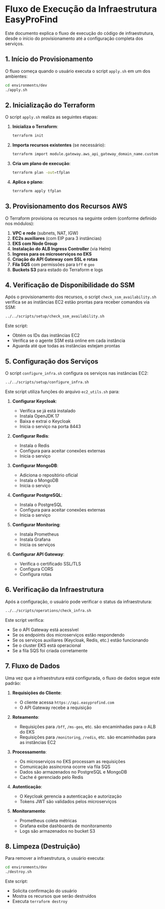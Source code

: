 # Fluxo de Execução da Infraestrutura EasyProFind

Este documento explica o fluxo de execução do código de infraestrutura, desde o início do provisionamento até a configuração completa dos serviços.

## 1. Início do Provisionamento

O fluxo começa quando o usuário executa o script `apply.sh` em um dos ambientes:

```bash
cd environments/dev
./apply.sh
```

## 2. Inicialização do Terraform

O script `apply.sh` realiza as seguintes etapas:

1. **Inicializa o Terraform**:
   ```bash
   terraform init
   ```

2. **Importa recursos existentes** (se necessário):
   ```bash
   terraform import module.gateway.aws_api_gateway_domain_name.custom api.easyprofind.com
   ```

3. **Cria um plano de execução**:
   ```bash
   terraform plan -out=tfplan
   ```

4. **Aplica o plano**:
   ```bash
   terraform apply tfplan
   ```

## 3. Provisionamento dos Recursos AWS

O Terraform provisiona os recursos na seguinte ordem (conforme definido nos módulos):

1. **VPC e rede** (subnets, NAT, IGW)
2. **EC2s auxiliares** (com EIP para 3 instâncias)
3. **EKS com Node Group**
4. **Instalação do ALB Ingress Controller** (via Helm)
5. **Ingress para os microserviços no EKS**
6. **Criação do API Gateway com SSL e rotas**
7. **Fila SQS** com permissões para `bff` e `geo`
8. **Buckets S3** para estado do Terraform e logs

## 4. Verificação de Disponibilidade do SSM

Após o provisionamento dos recursos, o script `check_ssm_availability.sh` verifica se as instâncias EC2 estão prontas para receber comandos via SSM:

```bash
../../scripts/setup/check_ssm_availability.sh
```

Este script:
- Obtém os IDs das instâncias EC2
- Verifica se o agente SSM está online em cada instância
- Aguarda até que todas as instâncias estejam prontas

## 5. Configuração dos Serviços

O script `configure_infra.sh` configura os serviços nas instâncias EC2:

```bash
../../scripts/setup/configure_infra.sh
```

Este script utiliza funções do arquivo `ec2_utils.sh` para:

1. **Configurar Keycloak**:
   - Verifica se já está instalado
   - Instala OpenJDK 17
   - Baixa e extrai o Keycloak
   - Inicia o serviço na porta 8443

2. **Configurar Redis**:
   - Instala o Redis
   - Configura para aceitar conexões externas
   - Inicia o serviço

3. **Configurar MongoDB**:
   - Adiciona o repositório oficial
   - Instala o MongoDB
   - Inicia o serviço

4. **Configurar PostgreSQL**:
   - Instala o PostgreSQL
   - Configura para aceitar conexões externas
   - Inicia o serviço

5. **Configurar Monitoring**:
   - Instala Prometheus
   - Instala Grafana
   - Inicia os serviços

6. **Configurar API Gateway**:
   - Verifica o certificado SSL/TLS
   - Configura CORS
   - Configura rotas

## 6. Verificação da Infraestrutura

Após a configuração, o usuário pode verificar o status da infraestrutura:

```bash
../../scripts/operations/check_infra.sh
```

Este script verifica:
- Se o API Gateway está acessível
- Se os endpoints dos microserviços estão respondendo
- Se os serviços auxiliares (Keycloak, Redis, etc.) estão funcionando
- Se o cluster EKS está operacional
- Se a fila SQS foi criada corretamente

## 7. Fluxo de Dados

Uma vez que a infraestrutura está configurada, o fluxo de dados segue este padrão:

1. **Requisições do Cliente**:
   - O cliente acessa `https://api.easyprofind.com`
   - O API Gateway recebe a requisição

2. **Roteamento**:
   - Requisições para `/bff`, `/ms-geo`, etc. são encaminhadas para o ALB do EKS
   - Requisições para `/monitoring`, `/redis`, etc. são encaminhadas para as instâncias EC2

3. **Processamento**:
   - Os microserviços no EKS processam as requisições
   - Comunicação assíncrona ocorre via fila SQS
   - Dados são armazenados no PostgreSQL e MongoDB
   - Cache é gerenciado pelo Redis

4. **Autenticação**:
   - O Keycloak gerencia a autenticação e autorização
   - Tokens JWT são validados pelos microserviços

5. **Monitoramento**:
   - Prometheus coleta métricas
   - Grafana exibe dashboards de monitoramento
   - Logs são armazenados no bucket S3

## 8. Limpeza (Destruição)

Para remover a infraestrutura, o usuário executa:

```bash
cd environments/dev
./destroy.sh
```

Este script:
- Solicita confirmação do usuário
- Mostra os recursos que serão destruídos
- Executa `terraform destroy`